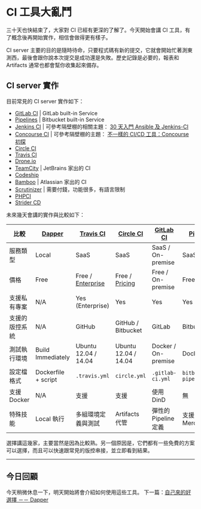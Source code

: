 # CI 工具大亂鬥

三十天也快結束了，大家對 CI 已經有更深的了解了。今天開始會講 CI 工具，有了概念後再開始實作，相信會做得更有樣子。

CI server 主要的目的是隨時待命，只要程式碼有新的提交，它就會開始忙著測東測西，最後會跟你說本次提交是成功還是失敗。歷史記錄是必要的，報表和 Artifacts 通常也都會幫你收集起來備存。 

## CI server 實作

目前常見的 CI server 實作如下：

* [GitLab CI](https://about.gitlab.com/gitlab-ci/) | GitLab built-in Service
* [Pipelines](https://bitbucket.org/product/features/pipelines) | Bitbucket built-in Service
* [Jenkins CI](http://jenkins-ci.org/) | 可參考隔壁棚的相關主題： [30 天入門 Ansible 及 Jenkins-CI][]
* [Concourse CI](https://concourse.ci/) | 可參考隔壁棚的主題： [不一樣的 CI/CD 工具：Concourse 初探][]
* [Circle CI](https://circleci.com/)
* [Travis CI](https://travis-ci.org/)
* [Drone.io](https://drone.io/)
* [TeamCity](https://www.jetbrains.com/teamcity/) | JetBrains 家出的 CI
* [Codeship](https://codeship.com/)
* [Bamboo](https://www.atlassian.com/software/bamboo) | Atlassian 家出的 CI
* [Scrutinizer](https://scrutinizer-ci.com/) | 需要付錢，功能很多，有語言限制
* [PHPCI](https://www.phptesting.org/)
* [Strider CD](http://strider-cd.github.io/)

未來幾天會講的實作與比較如下：

|   比較   |  [Dapper][Day 23]  |  [Travis CI][Day 24]  |  [Circle CI][Day 25]  |  [GitLab CI][Day 26]  |  [Pipelines][Day 27]  |
| -------- | -------- | ----------- | ----------- | ----------- | ----------- |
| 服務類型 | Local | SaaS | SaaS | SaaS / On-premise | SaaS |
| 價格 | Free | Free / [Enterprise](https://travis-ci.com/plans) |  Free / [Pricing](https://circleci.com/pricing/) | Free / On-premise | Free / [Pricing](https://bitbucket.org/product/pricing/upcoming) |
| 支援私有專案 | N/A | Yes (Enterprise) | Yes | Yes | Yes |
| 支援的版控系統 | N/A | GitHub | GitHub / Bitbucket | GitLab | Bitbucket |
| 測試執行環境 | Build Immediately  |  Ubuntu 12.04 / 14.04 | Ubuntu 12.04 / 14.04 | Docker / On-premise | Docker |
| 設定檔格式 | Dockerfile + script | `.travis.yml` | `circle.yml` | `.gitlab-ci.yml` | `bitbucket-pipelines.yml` |
| 支援 Docker | N/A | 支援 | 支援 | 使用 DinD | 無 |
| 特殊技能 | Local 執行 | 多組環境定義與測試 | Artifacts 代管 | 彈性的 Pipeline 定義 | 支援 Mercurial |

選擇講這幾家，主要當然是因為比較熟。另一個原因是，它們都有一些免費的方案可以選擇，而且可以快速跟常見的版控串接，並立即看到結果。

---

## 今日回顧

今天稍微休息一下，明天開始將會介紹如何使用這些工具。
下一篇：[自己來的好選擇 －－ Dapper][]

[30 天入門 Ansible 及 Jenkins-CI]: http://ithelp.ithome.com.tw/users/20103346/ironman/1021
[不一樣的 CI/CD 工具：Concourse 初探]: http://ithelp.ithome.com.tw/users/20065771/ironman/1020

[Day 23]: /docs/day23.md
[Day 24]: /docs/day24.md
[Day 25]: /docs/day25.md
[Day 26]: /docs/day26.md
[Day 27]: /docs/day27.md
[自己來的好選擇 －－ Dapper]: /docs/day23.md
